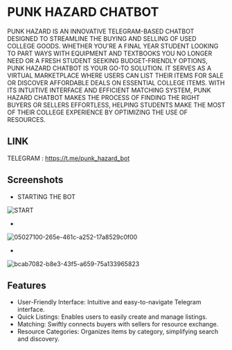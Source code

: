 # PUNK HAZARD CHATBOT


PUNK HAZARD IS AN INNOVATIVE TELEGRAM-BASED CHATBOT DESIGNED TO STREAMLINE THE BUYING AND SELLING OF USED COLLEGE GOODS. WHETHER YOU'RE A FINAL YEAR STUDENT LOOKING TO PART WAYS WITH EQUIPMENT AND TEXTBOOKS YOU NO LONGER NEED OR A FRESH STUDENT SEEKING BUDGET-FRIENDLY OPTIONS, PUNK HAZARD CHATBOT IS YOUR GO-TO SOLUTION. IT SERVES AS A VIRTUAL MARKETPLACE WHERE USERS CAN LIST THEIR ITEMS FOR SALE OR DISCOVER AFFORDABLE DEALS ON ESSENTIAL COLLEGE ITEMS. WITH ITS INTUITIVE INTERFACE AND EFFICIENT MATCHING SYSTEM, PUNK HAZARD CHATBOT MAKES THE PROCESS OF FINDING THE RIGHT BUYERS OR SELLERS EFFORTLESS, HELPING STUDENTS MAKE THE MOST OF THEIR COLLEGE EXPERIENCE BY OPTIMIZING THE USE OF RESOURCES.

## LINK 
TELEGRAM : https://t.me/punk_hazard_bot
## Screenshots

- STARTING THE BOT

![START](https://github.com/harshitjha2001/PUNKHAZARD/assets/85453454/ff7a3732-17e1-4655-bba7-c9e00eb2da08)

-

![05027100-265e-461c-a252-17a8529c0f00](https://github.com/harshitjha2001/PUNKHAZARD/assets/85453454/29a51502-1275-4d9b-8838-b214738621fc)

-

![bcab7082-b8e3-43f5-a659-75a133965823](https://github.com/harshitjha2001/PUNKHAZARD/assets/85453454/e44421cc-cb7b-43a6-a777-20c4dd573431)

## Features

- User-Friendly Interface: Intuitive and easy-to-navigate Telegram interface.
- Quick Listings: Enables users to easily create and manage listings.
- Matching: Swiftly connects buyers with sellers for resource exchange.
- Resource Categories: Organizes items by category, simplifying search and discovery.


